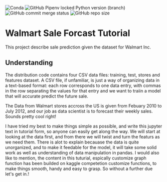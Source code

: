 ![Conda](https://img.shields.io/conda/pn/conda-forge/python)
![GitHub Pipenv locked Python version (branch)](https://img.shields.io/github/pipenv/locked/python-version/mushahidmehdi/Full-Stack-Web-Application/main)
![GitHub commit merge status](https://img.shields.io/github/commit-status/mushahidmehdi/Full-Stack-Web-Application/main/c49a9cf916c11d163b7b4d1256b89c211793d6ee)
![GitHub repo size](https://img.shields.io/github/repo-size/mushahidmehdi/Full-Stack-Web-Application)

# Walmart Sale Forcast Tutorial
This project describe sale prediction given the dataset for Walmart Inc. 


## Understanding
The distribution code contains four CSV data files: training, test, stores and features dataset. A CSV file, if unfamiliar, is just a way of organizing data in a text-based format: each row corresponds to one data entry, with commas in the row separating the values for that entry and we want to traiin a model that will accurate predict the future sale.

The Data from Walmart stores accross the US is given from Febuary 2010 to July 2012, and our job as data scientist is to forecast their weekly sales.
Sounds pretty cool right!


I have tried my best to make things simple as possible, and write this jupyter text in tutorial form, so anyone can easily get along the way.
We will start at looking at the data first, and from there we will twist and turn the featurs as we need them. 
There is alot to explain becauase the data is quite unorganized, and to make it feedable for the model, it will take some solid work as well as
understanding of data manipulation in pandas.
I would also like to mention, the content in this tuturial, espically customize graph function has been builded on kaggle competetion customize functions, to make things smooth, handy and easy to grasp.
So without a further due let's get in.!


